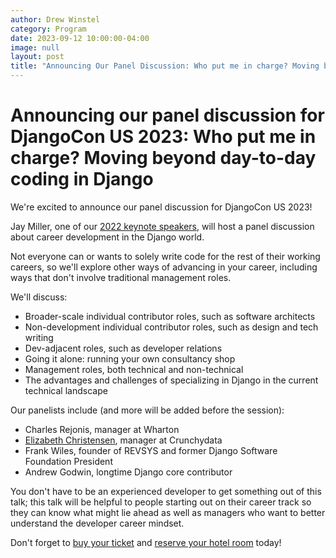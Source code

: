 ```yaml
---
author: Drew Winstel
category: Program
date: 2023-09-12 10:00:00-04:00
image: null
layout: post
title: "Announcing Our Panel Discussion: Who put me in charge? Moving beyond day-to-day coding in Django"
---
```


# Announcing our panel discussion for DjangoCon US 2023: Who put me in charge? Moving beyond day-to-day coding in Django

We're excited to announce our panel discussion for DjangoCon US 2023!

Jay Miller, one of our [2022 keynote speakers](https://2022.djangocon.us/talks/keynote-come-on-in-waters-fine), will host a panel discussion about career development in the Django world.

Not everyone can or wants to solely write code for the rest of their working careers, so we'll explore other ways of advancing in your career, including ways that don't involve traditional management roles.

We'll discuss:

-   Broader-scale individual contributor roles, such as software architects
-   Non-development individual contributor roles, such as design and tech writing
-   Dev-adjacent roles, such as developer relations
-   Going it alone: running your own consultancy shop
-   Management roles, both technical and non-technical
-   The advantages and challenges of specializing in Django in the current technical landscape

Our panelists include (and more will be added before the session):

-   Charles Rejonis, manager at Wharton
-   [Elizabeth Christensen](/talks/postgres-performance-from-slow-to-pro/), manager at Crunchydata
-   Frank Wiles, founder of REVSYS and former Django Software Foundation President
-   Andrew Godwin, longtime Django core contributor

You don't have to be an experienced developer to get something out of this talk; this talk will be helpful to people starting out on their career track so they can know what might lie ahead as well as managers who want to better understand the developer career mindset.

Don't forget to [buy your ticket]({{site.ticket_link}}) and [reserve your hotel room](/venue/) today!
